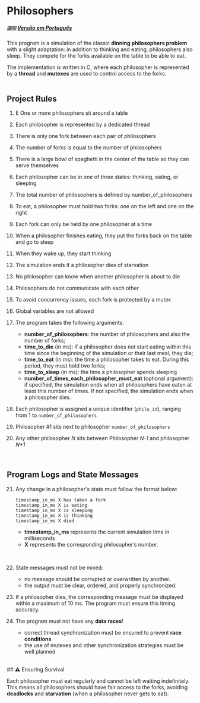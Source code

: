 # Philosophers 
##### 🇧🇷 [Versão em Português](docs/README.pt-br.md)<br>
This program is a simulation of the classic **dinning philosophers problem** with a slight adaptation: in addition to thinking and eating, philosophers also sleep. They compete for the forks available on the table to be able to eat.

The implementation is written in C, where each philosopher is represented by a **thread** and **mutexes** are used to control access to the forks.<br><br>

## Project Rules

1. E    One or more philosophers sit around a table
2. Each philosopher is represented by a dedicated thread
3. There is only one fork between each pair of philosophers
4. The number of forks is equal to the number of philosophers
5. There is a large bowl of spaghetti in the center of the table so they can serve themselves
6. Each philosopher can be in one of three states: thinking, eating, or sleeping
7. The total number of philosophers is defined by number_of_philosophers
8. To eat, a philosopher must hold two forks: one on the left and one on the right
9. Each fork can only be held by one philosopher at a time
10. When a philosopher finishes eating, they put the forks back on the table and go to sleep
11. When they wake up, they start thinking
12. The simulation ends if a philosopher dies of starvation
13. No philosopher can know when another philosopher is about to die
14. Philosophers do not communicate with each other
15. To avoid concurrency issues, each fork is protected by a mutex
16. Global variables are not allowed
17. The program takes the following arguments:
       - **number_of_philosophers**: the number of philosophers and also the number of forks;
       - **time_to_die** (in ms): if a philosopher does not start eating within this time since the beginning of the simulation or their last meal, they die;
       - **time_to_eat** (in ms): the time a philosopher takes to eat. During this period, they must hold two forks;
       - **time_to_sleep** (in ms): the time a philosopher spends sleeping
       - **number_of_times_each_philosopher_must_eat** (optional argument): if specified, the simulation ends when all philosophers have eaten at least this number of times. If not specified, the simulation ends when a philosopher dies.

18. Each philosopher is assigned a unique identifier (```philo_id```), ranging from 1 to ```number_of_philosophers```
19. Philosopher #1 sits next to philosopher ```number_of_philosophers```
20. Any other philosopher *N* sits between Philosopher *N-1* and philosopher *N+1*<br>

<br>

## Program Logs and State Messages

21. Any change in a philosopher's state must follow the format below:

    ```plaintext
    timestamp_in_ms X has taken a fork
    timestamp_in_ms X is eating
    timestamp_in_ms X is sleeping
    timestamp_in_ms X is thinking
    timestamp_in_ms X died
    ```

    - **timestamp_in_ms** represents the current simulation time in milliseconds
    - **X** represents the corresponding philosopher’s number. <br>

<br>

22. State messages must not be mixed:

    - no message should be corrupted or overwritten by another.
    - the output must be clear, ordered, and properly synchronized.

23. If a philosopher dies, the corresponding message must be displayed within a maximum of 10 ms. The program must ensure this timing accuracy.

24. The program must not have any **data races**!

    - correct thread synchronization must be ensured to prevent **race conditions**
    - the use of mutexes and other synchronization strategies must be well planned<br>

<br>
## ⚠ Ensuring Survival

Each philosopher must eat regularly and cannot be left waiting indefinitely. This means all philosophers should have fair access to the forks, avoiding **deadlocks** and **starvation** (when a philosopher never gets to eat).
